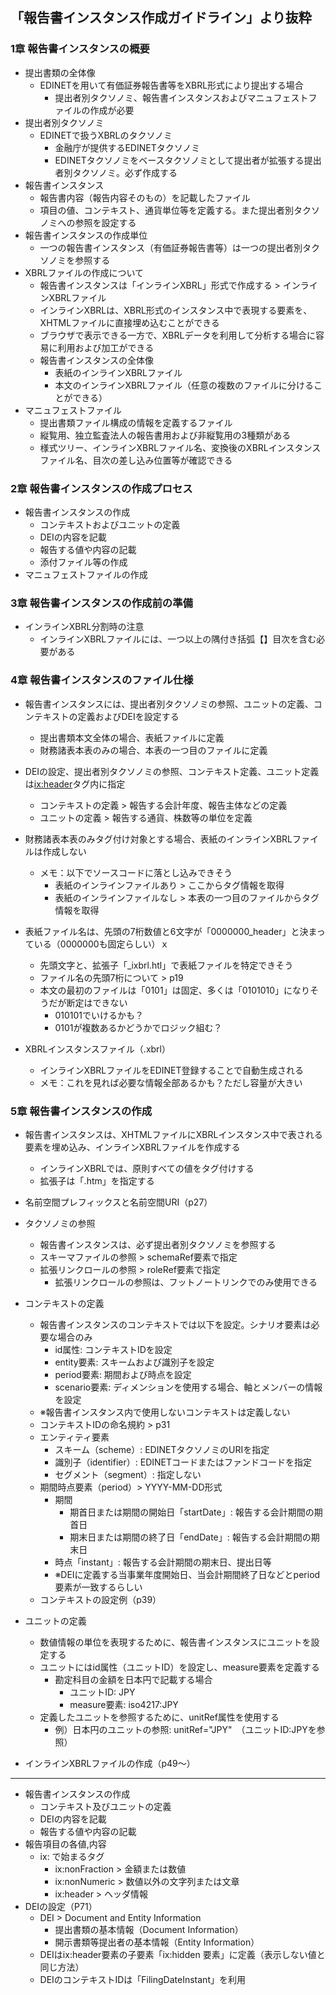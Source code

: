 ## 「報告書インスタンス作成ガイドライン」より抜粋
### 1章 報告書インスタンスの概要
- 提出書類の全体像
  - EDINETを用いて有価証券報告書等をXBRL形式により提出する場合
    - 提出者別タクソノミ、報告書インスタンスおよびマニュフェストファイルの作成が必要
- 提出者別タクソノミ
  - EDINETで扱うXBRLのタクソノミ
    - 金融庁が提供するEDINETタクソノミ
    - EDINETタクソノミをベースタクソノミとして提出者が拡張する提出者別タクソノミ。必ず作成する
- 報告書インスタンス
  - 報告書内容（報告内容そのもの）を記載したファイル
  - 項目の値、コンテキスト、通貨単位等を定義する。また提出者別タクソノミへの参照を設定する
- 報告書インスタンスの作成単位
  - 一つの報告書インスタンス（有価証券報告書等）は一つの提出者別タクソノミを参照する
- XBRLファイルの作成について
  - 報告書インスタンスは「インラインXBRL」形式で作成する > インラインXBRLファイル
  - インラインXBRLは、XBRL形式のインスタンス中で表現する要素を、XHTMLファイルに直接埋め込むことができる
  - ブラウザで表示できる一方で、XBRLデータを利用して分析する場合に容易に利用および加工ができる
  - 報告書インスタンスの全体像
    - 表紙のインラインXBRLファイル
    - 本文のインラインXBRLファイル（任意の複数のファイルに分けることができる）
- マニュフェストファイル
  - 提出書類ファイル構成の情報を定義するファイル
  - 縦覧用、独立監査法人の報告書用および非縦覧用の3種類がある
  - 様式ツリー、インラインXBRLファイル名、変換後のXBRLインスタンスファイル名、目次の差し込み位置等が確認できる

### 2章 報告書インスタンスの作成プロセス
- 報告書インスタンスの作成
  - コンテキストおよびユニットの定義
  - DEIの内容を記載
  - 報告する値や内容の記載
  - 添付ファイル等の作成
- マニュフェストファイルの作成

### 3章 報告書インスタンスの作成前の準備
- インラインXBRL分割時の注意
  - インラインXBRLファイルには、一つ以上の隅付き括弧【】目次を含む必要がある

### 4章 報告書インスタンスのファイル仕様
- 報告書インスタンスには、提出者別タクソノミの参照、ユニットの定義、コンテキストの定義およびDEIを設定する
  - 提出書類本文全体の場合、表紙ファイルに定義
  - 財務諸表本表のみの場合、本表の一つ目のファイルに定義
- DEIの設定、提出者別タクソノミの参照、コンテキスト定義、ユニット定義は<ix:header>タグ内に指定
  - コンテキストの定義 > 報告する会計年度、報告主体などの定義
  - ユニットの定義 > 報告する通貨、株数等の単位を定義
- 財務諸表本表のみタグ付け対象とする場合、表紙のインラインXBRLファイルは作成しない
  - メモ：以下でソースコードに落とし込みできそう
    - 表紙のインラインファイルあり > ここからタグ情報を取得
    - 表紙のインラインファイルなし > 本表の一つ目のファイルからタグ情報を取得

- 表紙ファイル名は、先頭の7桁数値と6文字が「0000000_header」と決まっている（0000000も固定らしい）ｘ
  - 先頭文字と、拡張子「_ixbrl.htl」で表紙ファイルを特定できそう
  - ファイル名の先頭7桁について > p19
  - 本文の最初のファイルは「0101」は固定、多くは「0101010」になりそうだが断定はできない
    - 010101でいけるかも？
    - 0101が複数あるかどうかでロジック組む？

- XBRLインスタンスファイル（.xbrl）
    - インラインXBRLファイルをEDINET登録することで自動生成される
    - メモ：これを見れば必要な情報全部あるかも？ただし容量が大きい

### 5章 報告書インスタンスの作成
- 報告書インスタンスは、XHTMLファイルにXBRLインスタンス中で表される要素を埋め込み、インラインXBRLファイルを作成する
  - インラインXBRLでは、原則すべての値をタグ付けする
  - 拡張子は「.htm」を指定する
- 名前空間プレフィックスと名前空間URI（p27）
- タクソノミの参照
  - 報告書インスタンスは、必ず提出者別タクソノミを参照する
  - スキーマファイルの参照 > schemaRef要素で指定
  - 拡張リンクロールの参照 > roleRef要素で指定
    - 拡張リンクロールの参照は、フットノートリンクでのみ使用できる

- コンテキストの定義
  - 報告書インスタンスのコンテキストでは以下を設定。シナリオ要素は必要な場合のみ
    - id属性: コンテキストIDを設定
    - entity要素: スキームおよび識別子を設定
    - period要素: 期間および時点を設定
    - scenario要素: ディメンションを使用する場合、軸とメンバーの情報を設定
  - ※報告書インスタンス内で使用しないコンテキストは定義しない
  - コンテキストIDの命名規約 > p31
  - エンティティ要素
    - スキーム（scheme）: EDINETタクソノミのURIを指定
    - 識別子（identifier）: EDINETコードまたはファンドコードを指定
    - セグメント（segment）: 指定しない
  - 期間時点要素（period）> YYYY-MM-DD形式
    - 期間
      - 期首日または期間の開始日「startDate」: 報告する会計期間の期首日
      - 期末日または期間の終了日「endDate」: 報告する会計期間の期末日
    - 時点「instant」: 報告する会計期間の期末日、提出日等
    - ※DEIに定義する当事業年度開始日、当会計期間終了日などとperiod要素が一致するらしい
  - コンテキストの設定例（p39）

- ユニットの定義
  - 数値情報の単位を表現するために、報告書インスタンスにユニットを設定する
  - ユニットにはid属性（ユニットID）を設定し、measure要素を定義する
    - 勘定科目の金額を日本円で記載する場合
      - ユニットID: JPY
      - measure要素: iso4217:JPY
  - 定義したユニットを参照するために、unitRef属性を使用する
    - 例）日本円のユニットの参照: unitRef="JPY"　（ユニットID:JPYを参照）

- インラインXBRLファイルの作成（p49～）

---

- 報告書インスタンスの作成
    - コンテキスト及びユニットの定義
    - DEIの内容を記載
    - 報告する値や内容の記載
- 報告項目の各値,内容
    - ix: で始まるタグ
        - ix:nonFraction > 金額または数値
        - ix:nonNumeric > 数値以外の文字列または文章
        - ix:header > ヘッダ情報
- DEIの設定（P71）
    - DEI > Document and Entity Information
        - 提出書類の基本情報（Document Information）
        - 開示書類等提出者の基本情報（Entity Information）
    - DEIはix:header要素の子要素「ix:hidden 要素」に定義（表示しない値と同じ方法）
    - DEIのコンテキストIDは「FilingDateInstant」を利用
